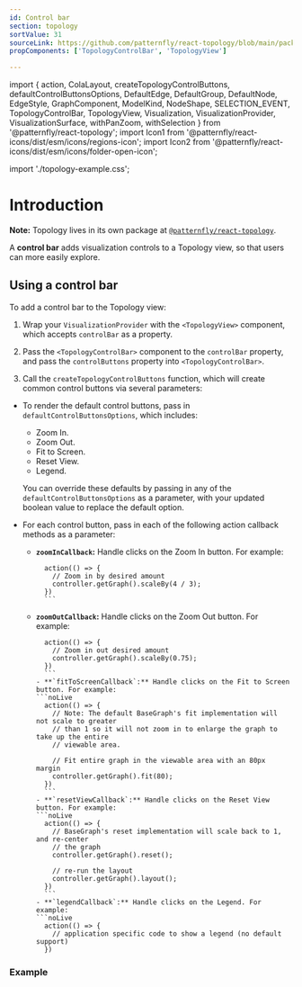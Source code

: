 ```yaml
---
id: Control bar
section: topology
sortValue: 31
sourceLink: https://github.com/patternfly/react-topology/blob/main/packages/module/patternfly-docs/content/examples/TopologyControlBarDemo.tsx
propComponents: ['TopologyControlBar', 'TopologyView']

---
```


import {
  action,
  ColaLayout,
  createTopologyControlButtons,
  defaultControlButtonsOptions,
  DefaultEdge,
  DefaultGroup,
  DefaultNode,
  EdgeStyle,
  GraphComponent,
  ModelKind,
  NodeShape,
  SELECTION_EVENT,
  TopologyControlBar,
  TopologyView,
  Visualization,
  VisualizationProvider,
  VisualizationSurface,
  withPanZoom,
  withSelection
  } from '@patternfly/react-topology';
import Icon1 from '@patternfly/react-icons/dist/esm/icons/regions-icon';
import Icon2 from '@patternfly/react-icons/dist/esm/icons/folder-open-icon';

import './topology-example.css';

# Introduction

**Note:** Topology lives in its own package at [`@patternfly/react-topology`](https://www.npmjs.com/package/@patternfly/react-topology).

A **control bar** adds visualization controls to a Topology view, so that users can more easily explore.

## Using a control bar

To add a control bar to the Topology view:

1. Wrap your `VisualizationProvider` with the `<TopologyView>` component, which accepts `controlBar` as a property.

1. Pass the `<TopologyControlBar>` component to the `controlBar` property, and pass the `controlButtons` property into `<TopologyControlBar>`.

1. Call the `createTopologyControlButtons` function, which will create  common control buttons via several parameters:

  - To render the default control buttons, pass in `defaultControlButtonsOptions`, which includes:
     - Zoom In.
     - Zoom Out.
     - Fit to Screen.
     - Reset View.
     - Legend.

    You can override these defaults by passing in any of the `defaultControlButtonsOptions` as a parameter, with your updated boolean value to replace the default option.

  - For each control button, pass in each of the following action callback methods as a parameter:

    - **`zoomInCallback`:** Handle clicks on the Zoom In button. For example:
        ```noLive
          action(() => {
            // Zoom in by desired amount
            controller.getGraph().scaleBy(4 / 3);
          })
          ```
    - **`zoomOutCallback`:** Handle clicks on the Zoom Out button. For example:
        ```noLive
          action(() => {
            // Zoom in out desired amount
            controller.getGraph().scaleBy(0.75);
          })
          ```
      - **`fitToScreenCallback`:** Handle clicks on the Fit to Screen button. For example:
        ```noLive
          action(() => {
            // Note: The default BaseGraph's fit implementation will not scale to greater
            // than 1 so it will not zoom in to enlarge the graph to take up the entire
            // viewable area.

            // Fit entire graph in the viewable area with an 80px margin
            controller.getGraph().fit(80);
          })
          ```
      - **`resetViewCallback`:** Handle clicks on the Reset View button. For example:
        ```noLive
          action(() => {
            // BaseGraph's reset implementation will scale back to 1, and re-center
            // the graph
            controller.getGraph().reset();

            // re-run the layout
            controller.getGraph().layout();
          })
          ```
      - **`legendCallback`:** Handle clicks on the Legend. For example:
        ```noLive
          action(() => {
            // application specific code to show a legend (no default support)
          })
        ```

### Example

```ts file="./TopologyControlBarDemo.tsx"
```
